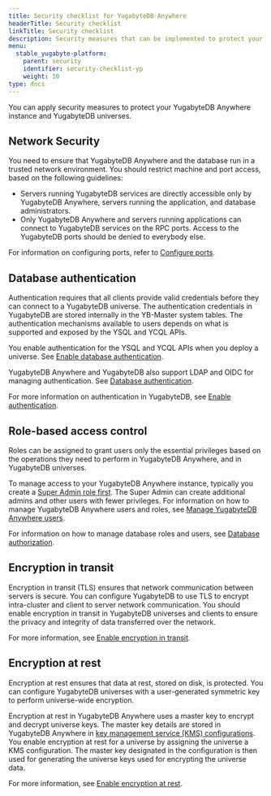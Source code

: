 ```yaml
---
title: Security checklist for YugabyteDB Anywhere
headerTitle: Security checklist
linkTitle: Security checklist
description: Security measures that can be implemented to protect your YugabyteDB Anywhere and YugabyteDB universes.
menu:
  stable_yugabyte-platform:
    parent: security
    identifier: security-checklist-yp
    weight: 10
type: docs
---
```


You can apply security measures to protect your YugabyteDB Anywhere instance and YugabyteDB universes.

## Network Security

You need to ensure that YugabyteDB Anywhere and the database run in a trusted network environment. You should restrict machine and port access, based on the following guidelines:

- Servers running YugabyteDB services are directly accessible only by YugabyteDB Anywhere, servers running the application, and database administrators.
- Only YugabyteDB Anywhere and servers running applications can connect to YugabyteDB services on the RPC ports. Access to the YugabyteDB ports should be denied to everybody else.

For information on configuring ports, refer to [Configure ports](../customize-ports/).

## Database authentication

Authentication requires that all clients provide valid credentials before they can connect to a YugabyteDB universe. The authentication credentials in YugabyteDB are stored internally in the YB-Master system tables. The authentication mechanisms available to users depends on what is supported and exposed by the YSQL and YCQL APIs.

You enable authentication for the YSQL and YCQL APIs when you deploy a universe. See [Enable database authentication](../authorization-platform/#enable-database-authentication).

YugabyteDB Anywhere and YugabyteDB also support LDAP and OIDC for managing authentication. See [Database authentication](../authentication/).

For more information on authentication in YugabyteDB, see [Enable authentication](../../../secure/enable-authentication/).

## Role-based access control

Roles can be assigned to grant users only the essential privileges based on the operations they need to perform in YugabyteDB Anywhere, and in YugabyteDB universes.

To manage access to your YugabyteDB Anywhere instance, typically you create a [Super Admin role first](../../configure-yugabyte-platform/create-admin-user/). The Super Admin can create additional admins and other users with fewer privileges. For information on how to manage YugabyteDB Anywhere users and roles, see [Manage YugabyteDB Anywhere users](../../administer-yugabyte-platform/anywhere-rbac/).

For information on how to manage database roles and users, see [Database authorization](../authorization-platform).

## Encryption in transit

Encryption in transit (TLS) ensures that network communication between servers is secure. You can configure YugabyteDB to use TLS to encrypt intra-cluster and client to server network communication. You should enable encryption in transit in YugabyteDB universes and clients to ensure the privacy and integrity of data transferred over the network.

For more information, see [Enable encryption in transit](../enable-encryption-in-transit).

## Encryption at rest

Encryption at rest ensures that data at rest, stored on disk, is protected. You can configure YugabyteDB universes with a user-generated symmetric key to perform universe-wide encryption.

Encryption at rest in YugabyteDB Anywhere uses a master key to encrypt and decrypt universe keys. The master key details are stored in YugabyteDB Anywhere in [key management service (KMS) configurations](../create-kms-config/aws-kms/). You enable encryption at rest for a universe by assigning the universe a KMS configuration. The master key designated in the configuration is then used for generating the universe keys used for encrypting the universe data.

For more information, see [Enable encryption at rest](../enable-encryption-at-rest).
